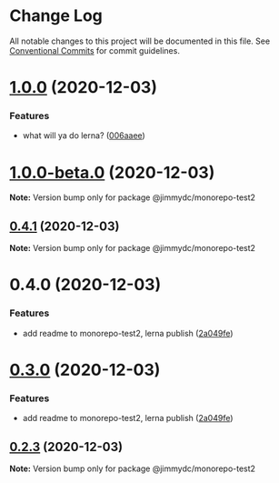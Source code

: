 # Change Log

All notable changes to this project will be documented in this file.
See [Conventional Commits](https://conventionalcommits.org) for commit guidelines.

# [1.0.0](https://github.com/Jimmydalecleveland/lerna-example/compare/v1.0.0-beta.0...v1.0.0) (2020-12-03)


### Features

* what will ya do lerna? ([006aaee](https://github.com/Jimmydalecleveland/lerna-example/commit/006aaeec65cb79b6f61f2b9ed4ee248867a4f052))





# [1.0.0-beta.0](https://github.com/Jimmydalecleveland/lerna-example/compare/v0.4.1...v1.0.0-beta.0) (2020-12-03)

**Note:** Version bump only for package @jimmydc/monorepo-test2





## [0.4.1](http://bitbucket.org/lividturkey/lerna-example/compare/v0.4.0...v0.4.1) (2020-12-03)

**Note:** Version bump only for package @jimmydc/monorepo-test2





# 0.4.0 (2020-12-03)


### Features

* add readme to monorepo-test2, lerna publish ([2a049fe](http://bitbucket.org/lividturkey/lerna-example/commits/2a049fe4855d07338d4a8b88816b8fce25b1d291))





# [0.3.0](https://github.com/Jimmydalecleveland/lerna-example/compare/v0.2.3...v0.3.0) (2020-12-03)


### Features

* add readme to monorepo-test2, lerna publish ([2a049fe](https://github.com/Jimmydalecleveland/lerna-example/commit/2a049fe4855d07338d4a8b88816b8fce25b1d291))





## [0.2.3](https://github.com/Jimmydalecleveland/lerna-example/compare/v0.2.2...v0.2.3) (2020-12-03)

**Note:** Version bump only for package @jimmydc/monorepo-test2
